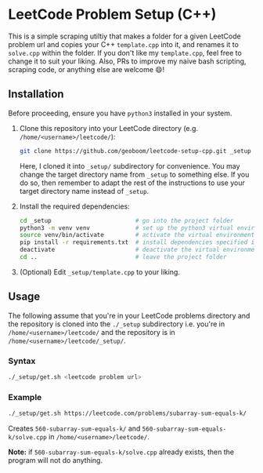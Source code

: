 # LeetCode Problem Setup (C++)

This is a simple scraping utiltiy that makes a folder for a given LeetCode problem url and copies your C++ `template.cpp` into it, and renames it to `solve.cpp` within the folder. If you don't like my `template.cpp`, feel free to change it to suit your liking. Also, PRs to improve my naive bash scripting, scraping code, or anything else are welcome :smile:!

## Installation

Before proceeding, ensure you have `python3` installed in your system.

1. Clone this repository into your LeetCode directory (e.g. `/home/<username>/leetcode/`):

   ```bash
   git clone https://github.com/geoboom/leetcode-setup-cpp.git _setup
   ```

   Here, I cloned it into `_setup/` subdirectory for convenience. You may change the target directory name from `_setup` to something else. If you do so, then remember to adapt the rest of the instructions to use your target directory name instead of `_setup`.

2. Install the required dependencies:

   ```bash
   cd _setup                        # go into the project folder
   python3 -m venv venv             # set up the python3 virtual environment
   source venv/bin/activate         # activate the virtual environment
   pip install -r requirements.txt  # install dependencies specified in requirements.txt
   deactivate                       # deactivate the virtual environment
   cd ..                            # leave the project folder
   ```

3. (Optional) Edit `_setup/template.cpp` to your liking.

## Usage

The following assume that you're in your LeetCode problems directory and the repository is cloned into the `./_setup` subdirectory i.e. you're in `/home/<username>/leetcode/` and the repository is in `/home/<username>/leetcode/_setup/`.

### Syntax

```bash
./_setup/get.sh <leetcode problem url>
```

### Example

```bash
./_setup/get.sh https://leetcode.com/problems/subarray-sum-equals-k/
```

Creates `560-subarray-sum-equals-k/` and `560-subarray-sum-equals-k/solve.cpp` in `/home/<username>/leetcode/`.

**Note:** if `560-subarray-sum-equals-k/solve.cpp` already exists, then the program will not do anything.
